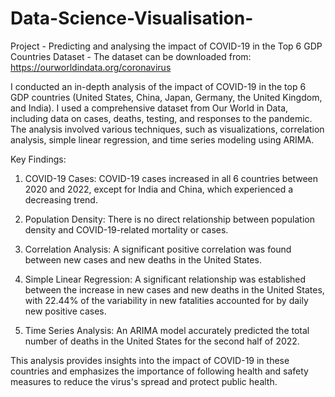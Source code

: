 # Data-Science-Visualisation-
Project - Predicting and analysing the impact of COVID-19 in the Top 6 GDP Countries
Dataset - The dataset can be downloaded from: https://ourworldindata.org/coronavirus



I conducted an in-depth analysis of the impact of COVID-19 in the top 6 GDP countries (United States, China, Japan, Germany, the United Kingdom, and India). I used a comprehensive dataset from Our World in Data, including data on cases, deaths, testing, and responses to the pandemic. The analysis involved various techniques, such as visualizations, correlation analysis, simple linear regression, and time series modeling using ARIMA.

Key Findings:
1. COVID-19 Cases: COVID-19 cases increased in all 6 countries between 2020 and 2022, except for India and China, which experienced a decreasing trend.

2. Population Density: There is no direct relationship between population density and COVID-19-related mortality or cases.

3. Correlation Analysis: A significant positive correlation was found between new cases and new deaths in the United States.

4. Simple Linear Regression: A significant relationship was established between the increase in new cases and new deaths in the United States, with 22.44% of the variability in new fatalities accounted for by daily new positive cases.

5. Time Series Analysis: An ARIMA model accurately predicted the total number of deaths in the United States for the second half of 2022.

This analysis provides insights into the impact of COVID-19 in these countries and emphasizes the importance of following health and safety measures to reduce the virus's spread and protect public health.
